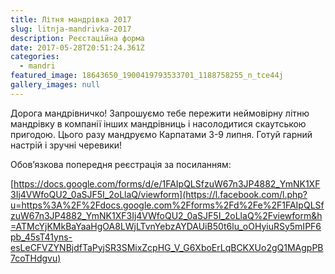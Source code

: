 ```yaml
---
title: Літня мандрівка 2017
slug: litnja-mandrivka-2017
description: Реєстаційна форма
date: 2017-05-28T20:51:24.361Z
categories:
  - mandri
featured_image: 18643650_1900419793533701_1188758255_n_tce44j
gallery_images: null
---
```

Дорога мандрівничко! Запрошуємо тебе пережити неймовірну літню мандрівку в компанії інших мандрівниць і насолодитися  скаутською пригодою. Цього разу мандруємо Карпатами 3-9 липня. Готуй гарний настрій і зручні черевики!

Обов’язкова попередня реєстрація за посиланням:

[https://docs.google.com/forms/d/e/1FAIpQLSfzuW67n3JP4882_YmNK1XF3Ij4VWfoQU2_0aSJF5I_2oLlaQ/viewform](https://l.facebook.com/l.php?u=https%3A%2F%2Fdocs.google.com%2Fforms%2Fd%2Fe%2F1FAIpQLSfzuW67n3JP4882_YmNK1XF3Ij4VWfoQU2_0aSJF5I_2oLlaQ%2Fviewform&h=ATMcYjKMkBaYaaHgOA8LWjLTvnYebzAYDAUiB50t6lu_oOHyiuRSy5mIPF6pb_45sT41yns-esLeCFVZYNBjdfTaPyjSR3SMixZcpHG_V_G6XboErLqBCKXUo2gQ1MAgpPB7coTHdgvu)

